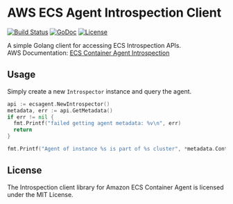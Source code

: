 # AWS ECS Agent Introspection Client

[![Build Status](https://travis-ci.org/alexejk/aws-ecs-agent-introspection.svg?branch=master)](https://travis-ci.org/alexejk/aws-ecs-agent-introspection)
[![GoDoc](https://godoc.org/github.com/alexejk/aws-ecs-agent-introspection?status.svg)](https://godoc.org/github.com/alexejk/aws-ecs-agent-introspection)
[![License](https://img.shields.io/github/license/alexejk/aws-ecs-agent-introspection.svg)](https://github.com/alexejk/aws-ecs-agent-introspection)

A simple Golang client for accessing ECS Introspection APIs.  
AWS Documentation: [ECS Container Agent Introspection](http://docs.aws.amazon.com/AmazonECS/latest/developerguide/ecs-agent-introspection.html) 

## Usage

Simply create a new `Introspector` instance and query the agent.
```go
api := ecsagent.NewIntrospector()
metadata, err := api.GetMetadata()
if err != nil {
  fmt.Printf("failed getting agent metadata: %v\n", err)
  return
}

fmt.Printf("Agent of instance %s is part of %s cluster", *metadata.ContainerInstanceArn, *metadata.Cluster)
```

## License

The Introspection client library for Amazon ECS Container Agent is licensed under the MIT License.
